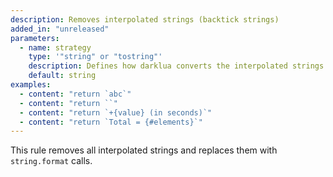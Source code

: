 ```yaml
---
description: Removes interpolated strings (backtick strings)
added_in: "unreleased"
parameters:
  - name: strategy
    type: '"string" or "tostring"'
    description: Defines how darklua converts the interpolated strings into `string.format` calls. The "string" strategy will make the rule use the `%s` specifier and the "tostring" strategy will use the `%*` specifier.
    default: string
examples:
  - content: "return `abc`"
  - content: "return ``"
  - content: "return `+{value} (in seconds)`"
  - content: "return `Total = {#elements}`"
---
```


This rule removes all interpolated strings and replaces them with `string.format` calls.
